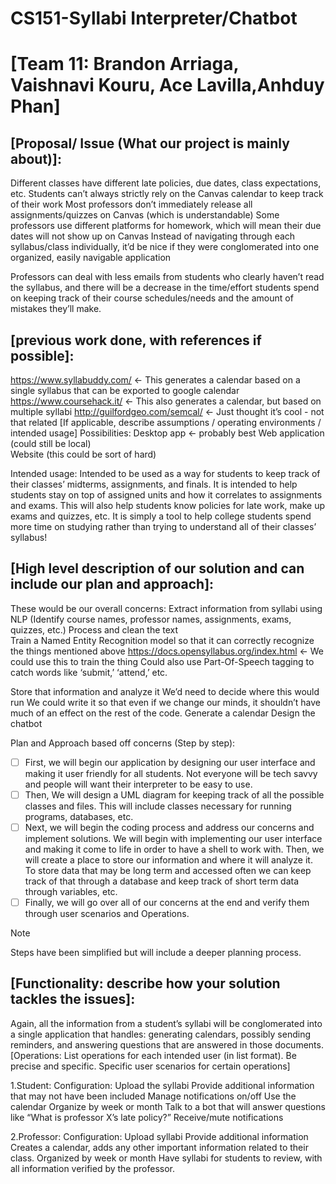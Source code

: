 # CS151-Syllabi Interpreter/Chatbot

# [Team 11: Brandon Arriaga, Vaishnavi Kouru, Ace Lavilla,Anhduy Phan]



## [Proposal/ Issue (What our project is mainly about)]: 

Different classes have different late policies, due dates, class expectations, etc. 
Students can’t always strictly rely on the Canvas calendar to keep track of their work 
Most professors don’t immediately release all assignments/quizzes on Canvas (which is understandable) 
Some professors use different platforms for homework, which will mean their due dates will not show up on Canvas 
Instead of navigating through each syllabus/class individually, it’d be nice if they were conglomerated into one organized, easily navigable application 

Professors can deal with less emails from students who clearly haven’t read the syllabus, and 
there will be a decrease in the time/effort students spend on keeping track of their course schedules/needs and the amount of mistakes they’ll make. 

## [previous work done, with references if possible]:

https://www.syllabuddy.com/ <- This generates a calendar based on a single syllabus that can be exported to google calendar 
https://www.coursehack.it/ <- This also generates a calendar, but based on multiple syllabi 
http://guilfordgeo.com/semcal/ <- Just thought it’s cool - not that related 
[If applicable, describe assumptions / operating environments / intended usage]
Possibilities: 
Desktop app <- probably best 
Web application (could still be local)  
Website (this could be sort of hard) 



Intended usage:
Intended to be used as a way for students to keep track of their classes’ midterms, assignments, and finals. It is intended to help students stay on top of assigned units and how it correlates to assignments and exams. This will also help students know policies for late work, make up exams and quizzes, etc. It is simply a tool to help college students spend more time on studying rather than trying to understand all of their classes’ syllabus!

## [High level description of our solution and can include our plan and approach]:

These would be our overall concerns: 
Extract information from syllabi using NLP (Identify course names, professor names, assignments, exams, quizzes, etc.)
Process and clean the text  
Train a Named Entity Recognition model so that it can correctly recognize the things mentioned above
https://docs.opensyllabus.org/index.html <- We could use this to train the thing 
Could also use Part-Of-Speech tagging to catch words like ‘submit,’ ‘attend,’ etc.

Store that information and analyze it 
We’d need to decide where this would run
We could write it so that even if we change our minds, it shouldn’t have much of an effect on the rest of the code. 
Generate a calendar 
Design the chatbot 

Plan and Approach based off concerns (Step by step):

- [ ] First, we will begin our application by designing our user interface and making it user friendly for all students. Not everyone will be tech savvy and people will want their interpreter to be easy to use. 
- [ ] Then, We will design a UML diagram for keeping track of all the possible classes and files. This will include classes necessary for running programs, databases, etc.
- [ ] Next, we will begin the coding process and address our concerns and implement solutions.
We will begin with implementing our user interface and making it come to life in order to have a shell to work with. Then, we will create a place to store our information and where it will analyze it. To store data that may be long term and accessed often we can keep track of that through a database and keep track of short term data through variables, etc.
- [ ] Finally, we will go over all of our concerns at the end and verify them through user scenarios and Operations.

> [!NOTE]
> Steps have been simplified but will include a deeper planning process.

## [Functionality: describe how your solution tackles the issues]:

Again, all the information from a student’s syllabi will be conglomerated into a single application that handles: generating calendars, possibly sending reminders, and answering questions that are answered in those documents. 
[Operations: List operations for each intended user (in list format).  Be precise and specific. Specific user scenarios for certain operations]

1.Student:
Configuration:
Upload the syllabi 
Provide additional information that may not have been included 
Manage notifications on/off 
Use the calendar 
Organize by week or month 
Talk to a bot that will answer questions like “What is professor X’s late policy?” 
Receive/mute notifications

2.Professor:
Configuration:
Upload syllabi 
Provide additional information
Creates a calendar, adds any other important information related to their class.
Organized by week or month
Have syllabi for students to review, with all information verified by the professor.
